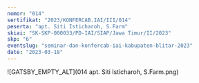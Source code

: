 ```yaml
---
nomor: "014"
sertifikat: "2023/KONFERCAB.IAI/III/014"
peserta: "apt. Siti Isticharoh, S.Farm"
skiai: "SK-SKP-000033/PD-IAI/SIAP/Jawa Timur/II/2023"
skp: "6"
eventslug: "seminar-dan-konfercab-iai-kabupaten-blitar-2023"
date: "2023-03-18"
---
```


![GATSBY_EMPTY_ALT](014 apt. Siti Isticharoh, S.Farm.png)
